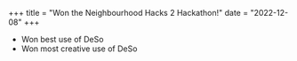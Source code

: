 +++
title = "Won the Neighbourhood Hacks 2 Hackathon!"
date = "2022-12-08"
+++

- Won best use of DeSo
- Won most creative use of DeSo
